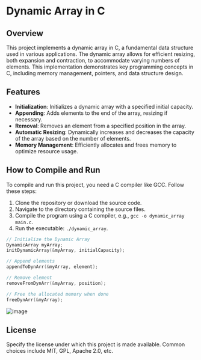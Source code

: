 # Dynamic Array in C

## Overview

This project implements a dynamic array in C, a fundamental data structure used in various applications. The dynamic array allows for efficient resizing, both expansion and contraction, to accommodate varying numbers of elements. This implementation demonstrates key programming concepts in C, including memory management, pointers, and data structure design.

## Features

- **Initialization**: Initializes a dynamic array with a specified initial capacity.
- **Appending**: Adds elements to the end of the array, resizing if necessary.
- **Removal**: Removes an element from a specified position in the array.
- **Automatic Resizing**: Dynamically increases and decreases the capacity of the array based on the number of elements.
- **Memory Management**: Efficiently allocates and frees memory to optimize resource usage.

## How to Compile and Run

To compile and run this project, you need a C compiler like GCC. Follow these steps:

1. Clone the repository or download the source code.
2. Navigate to the directory containing the source files.
3. Compile the program using a C compiler, e.g., `gcc -o dynamic_array main.c`.
4. Run the executable: `./dynamic_array`.

```c
// Initialize the Dynamic Array 
DynamicArray myArray;
initDynamicArray(&myArray, initialCapacity);

// Append elements
appendToDynArr(&myArray, element);

// Remove element
removeFromDynArr(&myArray, position);

// Free the allocated memory when done
freeDynArr(&myArray);
```

![image](https://github.com/CoffeeeAtNight/Dynamic-Array_Implementation/assets/98992091/d8b29c15-c979-4bd7-abe2-1f5f0676668d)


## License

Specify the license under which this project is made available. Common choices include MIT, GPL, Apache 2.0, etc.
